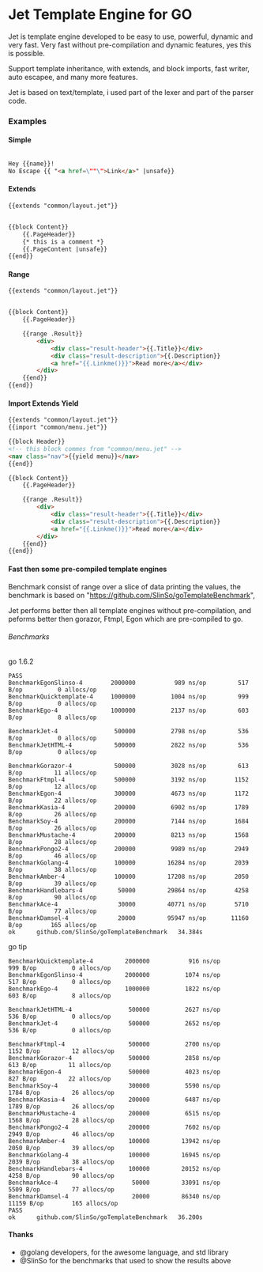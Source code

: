 # Jet Template Engine for GO

Jet is template engine developed to be easy to use, powerful, dynamic and very fast.
Very fast without pre-compilation and dynamic features, yes this is possible.

Support template inheritance, with extends, and block imports, fast writer, auto escapee, and many
more features.

Jet is based on text/template, i used part of the lexer and part of the parser code.

### Examples

#### Simple

```HTML

Hey {{name}}!
No Escape {{ "<a href=\""\">Link</a>" |unsafe}}

```

#### Extends

```HTML
{{extends "common/layout.jet"}}


{{block Content}}
	{{.PageHeader}}
    {* this is a comment *}
    {{.PageContent |unsafe}}
{{end}}
```


#### Range

```HTML
{{extends "common/layout.jet"}}


{{block Content}}
	{{.PageHeader}}

    {{range .Result}}
    	<div>
        	<div class="result-header">{{.Title}}</div>
            <div class="result-description">{{.Description}}
            <a href="{{.Linkme()}}">Read more</a></div>
        </div>
    {{end}}
{{end}}
```

#### Import Extends Yield

```HTML
{{extends "common/layout.jet"}}
{{import "common/menu.jet"}}

{{block Header}}
<!-- this block commes from "common/menu.jet" -->
<nav class="nav">{{yield menu}}</nav>
{{end}}

{{block Content}}
	{{.PageHeader}}

    {{range .Result}}
    	<div>
        	<div class="result-header">{{.Title}}</div>
            <div class="result-description">{{.Description}}
            <a href="{{.Linkme()}}">Read more</a></div>
        </div>
    {{end}}
{{end}}
```
#### Fast then some pre-compiled template engines

Benchmark consist of range over a slice of data printing the values,
the benchmark is based on "https://github.com/SlinSo/goTemplateBenchmark",

Jet performs better then all template engines without pre-compilation, and peforms better then gorazor,
Ftmpl, Egon which are pre-compiled to go.


###### Benchmarks

go 1.6.2
```
PASS
BenchmarkEgonSlinso-4      	 2000000	       989 ns/op	     517 B/op	       0 allocs/op
BenchmarkQuicktemplate-4   	 1000000	      1004 ns/op	     999 B/op	       0 allocs/op
BenchmarkEgo-4             	 1000000	      2137 ns/op	     603 B/op	       8 allocs/op

BenchmarkJet-4             	  500000	      2798 ns/op	     536 B/op	       0 allocs/op
BenchmarkJetHTML-4         	  500000	      2822 ns/op	     536 B/op	       0 allocs/op

BenchmarkGorazor-4         	  500000	      3028 ns/op	     613 B/op	      11 allocs/op
BenchmarkFtmpl-4           	  500000	      3192 ns/op	    1152 B/op	      12 allocs/op
BenchmarkEgon-4            	  300000	      4673 ns/op	    1172 B/op	      22 allocs/op
BenchmarkKasia-4           	  200000	      6902 ns/op	    1789 B/op	      26 allocs/op
BenchmarkSoy-4             	  200000	      7144 ns/op	    1684 B/op	      26 allocs/op
BenchmarkMustache-4        	  200000	      8213 ns/op	    1568 B/op	      28 allocs/op
BenchmarkPongo2-4          	  200000	      9989 ns/op	    2949 B/op	      46 allocs/op
BenchmarkGolang-4          	  100000	     16284 ns/op	    2039 B/op	      38 allocs/op
BenchmarkAmber-4           	  100000	     17208 ns/op	    2050 B/op	      39 allocs/op
BenchmarkHandlebars-4      	   50000	     29864 ns/op	    4258 B/op	      90 allocs/op
BenchmarkAce-4             	   30000	     40771 ns/op	    5710 B/op	      77 allocs/op
BenchmarkDamsel-4          	   20000	     95947 ns/op	   11160 B/op	     165 allocs/op
ok  	github.com/SlinSo/goTemplateBenchmark	34.384s
```

go tip
```
BenchmarkQuicktemplate-4      	 2000000	       916 ns/op	     999 B/op	       0 allocs/op
BenchmarkEgonSlinso-4         	 2000000	      1074 ns/op	     517 B/op	       0 allocs/op
BenchmarkEgo-4                	 1000000	      1822 ns/op	     603 B/op	       8 allocs/op

BenchmarkJetHTML-4            	  500000	      2627 ns/op	     536 B/op	       0 allocs/op
BenchmarkJet-4                	  500000	      2652 ns/op	     536 B/op	       0 allocs/op

BenchmarkFtmpl-4              	  500000	      2700 ns/op	    1152 B/op	      12 allocs/op
BenchmarkGorazor-4            	  500000	      2858 ns/op	     613 B/op	      11 allocs/op
BenchmarkEgon-4               	  500000	      4023 ns/op	     827 B/op	      22 allocs/op
BenchmarkSoy-4                	  300000	      5590 ns/op	    1784 B/op	      26 allocs/op
BenchmarkKasia-4              	  200000	      6487 ns/op	    1789 B/op	      26 allocs/op
BenchmarkMustache-4           	  200000	      6515 ns/op	    1568 B/op	      28 allocs/op
BenchmarkPongo2-4             	  200000	      7602 ns/op	    2949 B/op	      46 allocs/op
BenchmarkAmber-4              	  100000	     13942 ns/op	    2050 B/op	      39 allocs/op
BenchmarkGolang-4             	  100000	     16945 ns/op	    2039 B/op	      38 allocs/op
BenchmarkHandlebars-4         	  100000	     20152 ns/op	    4258 B/op	      90 allocs/op
BenchmarkAce-4                	   50000	     33091 ns/op	    5509 B/op	      77 allocs/op
BenchmarkDamsel-4             	   20000	     86340 ns/op	   11159 B/op	     165 allocs/op
PASS
ok  	github.com/SlinSo/goTemplateBenchmark	36.200s
```


#### Thanks

-   @golang developers, for the awesome language, and std library
-   @SlinSo for the benchmarks that used to show the results above
